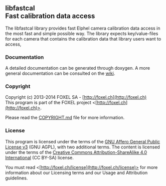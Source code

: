 ## libfastcal<br/>Fast calibration data access

The libfastcal library provides fast Elphel camera calibration data access in the most fast and simple possible way. The library expects key/value-files for each camera that contains the calibration data that library users want to access,

### Documentation

A detailed documentation can be generated through doxygen. A more general documentation can be consulted on the [wiki](https://github.com/niam-foxel/libfastcal/wiki).

### Copyright

Copyright (c) 2013-2014 FOXEL SA - [http://foxel.ch](http://foxel.ch)<br />
This program is part of the FOXEL project <[http://foxel.ch](http://foxel.ch)>.

Please read the [COPYRIGHT.md](COPYRIGHT.md) file for more information.


### License

This program is licensed under the terms of the
[GNU Affero General Public License v3](http://www.gnu.org/licenses/agpl.html)
(GNU AGPL), with two additional terms. The content is licensed under the terms
of the
[Creative Commons Attribution-ShareAlike 4.0 International](http://creativecommons.org/licenses/by-sa/4.0/)
(CC BY-SA) license.

You must read <[http://foxel.ch/license](http://foxel.ch/license)> for more
information about our Licensing terms and our Usage and Attribution guidelines.

